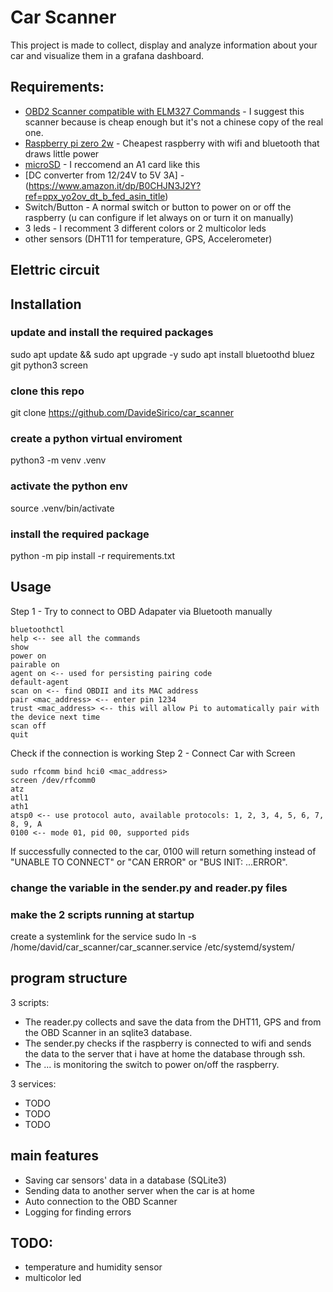 
# Car Scanner
This project is made to collect, display and analyze information about your car and visualize them in a grafana dashboard. 

## Requirements:
- [OBD2 Scanner compatible with ELM327 Commands](https://www.amazon.it/dp/B071D8SYXN?ref=ppx_yo2ov_dt_b_fed_asin_title) - I suggest this scanner because is cheap enough but it's not a chinese copy of the real one.
- [Raspberry pi zero 2w](https://www.amazon.it/dp/B09KLVX4RT?ref=ppx_yo2ov_dt_b_fed_asin_title) - Cheapest raspberry with wifi and bluetooth that draws little power
- [microSD]() - I reccomend an A1 card like this
- [DC converter from 12/24V to 5V 3A] - (https://www.amazon.it/dp/B0CHJN3J2Y?ref=ppx_yo2ov_dt_b_fed_asin_title)
- Switch/Button - A normal switch or button to power on or off the raspberry (u can configure if let always on or turn it on manually)
- 3 leds - I recomment 3 different colors or 2 multicolor leds 
- other sensors (DHT11 for temperature, GPS, Accelerometer)

## Elettric circuit


## Installation
### update and install the required packages 
sudo apt update && sudo apt upgrade -y
sudo apt install bluetoothd bluez git python3 screen
### clone this repo
git clone https://github.com/DavideSirico/car_scanner
### create a python virtual enviroment
python3 -m venv .venv
### activate the python env
source .venv/bin/activate
### install the required package
python -m pip install -r requirements.txt

## Usage 
Step 1 - Try to connect to OBD Adapater via Bluetooth manually
```
bluetoothctl
help <-- see all the commands
show
power on
pairable on
agent on <-- used for persisting pairing code
default-agent
scan on <-- find OBDII and its MAC address
pair <mac_address> <-- enter pin 1234
trust <mac_address> <-- this will allow Pi to automatically pair with the device next time
scan off
quit
```

Check if the connection is working
Step 2 - Connect Car with Screen
```
sudo rfcomm bind hci0 <mac_address>
screen /dev/rfcomm0
atz
atl1
ath1
atsp0 <-- use protocol auto, available protocols: 1, 2, 3, 4, 5, 6, 7, 8, 9, A
0100 <-- mode 01, pid 00, supported pids
```
If successfully connected to the car, 0100 will return something instead of "UNABLE TO CONNECT" or "CAN ERROR" or "BUS INIT: ...ERROR".

### change the variable in the sender.py and reader.py files

### make the 2 scripts running at startup
create a systemlink for the service 
sudo ln -s /home/david/car_scanner/car_scanner.service /etc/systemd/system/


## program structure
3 scripts:
- The reader.py collects and save the data from the DHT11, GPS and from the OBD Scanner in an sqlite3 database. 
- The sender.py checks if the raspberry is connected to wifi and sends the data to the server that i have at home the database through ssh.
- The  ... is monitoring the switch to power on/off the raspberry.

3 services:
- TODO
- TODO
- TODO


## main features
- Saving car sensors' data in a database (SQLite3)
- Sending data to another server when the car is at home
- Auto connection to the OBD Scanner
- Logging for finding errors




## TODO:
 - temperature and humidity sensor
 - multicolor led
<!--stackedit_data:
eyJoaXN0b3J5IjpbNzUzNjYwNTQ5XX0=
-->